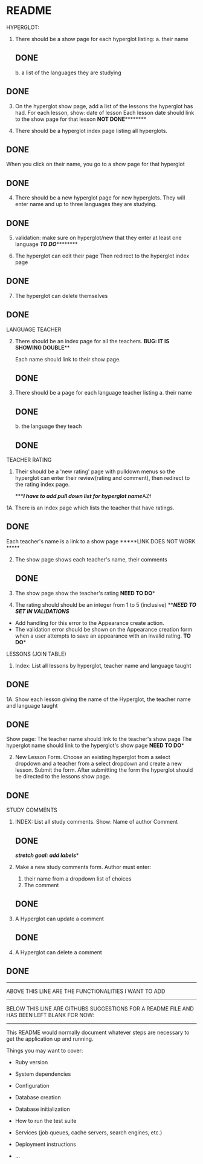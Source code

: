 # README

HYPERGLOT:
1. There should be a show page for each hyperglot listing:
    a.  their name  
    ## DONE
    b.  a list of the languages they are studying
  ## DONE  

  3.  On the hyperglot show page, add a list of the lessons the hyperglot has had.  For each lesson, show: date of lesson
  Each lesson date should link to the show page for that lesson
******NOT DONE**************
   
    
2.  There should be a hyperglot index page listing all hyperglots.
## DONE

When you click on their name, you go to a show page for that hyperglot 
## DONE


4.  There should be a new hyperglot page for new hyperglots.  They
will enter name and up to three languages they are studying.
## DONE

5. validation:  make sure on hyperglot/new that they enter at least one language
  *********TO DO*****************

6.  The hyperglot can edit their page
    Then redirect to the hyperglot index page
## DONE

7.  The hyperglot can delete themselves
## DONE

LANGUAGE TEACHER

2.  There should be an index page for all the teachers.
    ******BUG: IT IS SHOWING DOUBLE********

    Each name should link to their show page.
    ## DONE

1.  There should be a page for each language teacher listing
    a.  their name
    ## DONE
    b.  the language they teach
    ## DONE


   


TEACHER RATING
1.  Their should be a 'new rating' page with pulldown menus so
    the hyperglot can enter their review(rating and comment), then redirect to the rating index page.

    **************I have to add pull down list for hyperglot name***********AZf

1A. There is an index page which lists the teacher that have ratings.
## DONE
Each teacher's name is a link to a show page
*****LINK DOES NOT WORK *****

2.  The show page shows each teacher's name, their comments
    ## DONE

3.  The show page show the teacher's rating
  ******NEED TO DO*******   

2.  The rating should should be an integer from 1 to 5 (inclusive)
  *******NEED TO SET IN VALIDATIONS*****


- Add handling for this error to the Appearance create action.
- The validation error should be shown on the Appearance creation form when a user attempts to save an appearance with an invalid rating.
********TO DO*********

LESSONS (JOIN TABLE)

1. Index: List all lessons by hyperglot, teacher name and language taught
## DONE
1A. Show each lesson giving the name of the Hyperglot, the teacher name and language taught
## DONE

Show page: The teacher name should link to the teacher's show page
     The hyperglot name should link to the hyperglot's show page
      ********NEED TO DO*********


2.  New Lesson Form.  Choose an existing hyperglot from a select dropdown
   and a teacher from a select dropdown and create a new lesson. Submit the form. After submitting the form the hyperglot should be directed to the lessons show page.
   ## DONE


    


STUDY COMMENTS

1.  INDEX: List all study comments.  Show:
    Name of author
    Comment
    ## DONE
    *******stretch goal: add labels********

    
2.  Make a new study comments form. Author must enter:
    1.  their name from a dropdown list of choices
    2.  The comment
    ## DONE

3. A Hyperglot can update a comment
   ## DONE

4. A Hyperglot can delete a comment

## DONE









_________________________________________________________________________
ABOVE THIS LINE ARE THE FUNCTIONALITIES I WANT TO ADD

****************************************************************

BELOW THIS LINE ARE GITHUBS SUGGESTIONS FOR A README FILE AND HAS BEEN LEFT BLANK FOR NOW:
___________________________________________________________________________                                                                        

This README would normally document whatever steps are necessary to get the
application up and running.

Things you may want to cover:

* Ruby version

* System dependencies

* Configuration

* Database creation

* Database initialization

* How to run the test suite

* Services (job queues, cache servers, search engines, etc.)

* Deployment instructions

* ...
